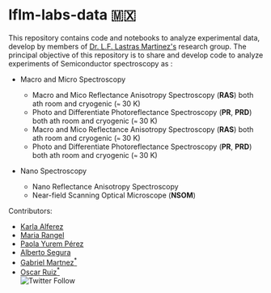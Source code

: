 # lflm-labs-data 🇲🇽

This repository contains code and notebooks to analyze experimental data, develop by members of  [Dr. L.F. Lastras Martinez's](http://www.iico.uaslp.mx/Paginas/Luis-Felipe.aspx) research group.
The principal objective of this repository is to share and develop code to analyze experiments of Semiconductor spectroscopy as : 

+ Macro and Micro Spectroscopy
    * Macro and Mico Reflectance Anisotropy Spectroscopy (**RAS**) both ath room  and cryogenic (`≈` 30 K)
    * Photo and Differentiate Photoreflectance Spectroscopy (**PR**, **PRD**) both ath room  and cryogenic (`≈` 30 K)
    * Macro and Mico Reflectance Anisotropy Spectroscopy (**RAS**) both ath room  and cryogenic (`≈` 30 K)
    * Photo and Differentiate Photoreflectance Spectroscopy (**PR**, **PRD**) both ath room  and cryogenic (`≈` 30 K)
    
+ Nano Spectroscopy

    * Nano Reflectance Anisotropy Spectroscopy 
    * Near-field Scanning Optical Microscope (**NSOM**)

Contributors:
* [Karla Alferez](https://github.com/KarlaAlf)
* [Maria Rangel](https://github.com/Mariarangel6)
* [Paola Yurem Pérez](https://github.com/PaolaYurem)
* [Alberto Segura](https://github.com/AlbertoSegura24)
* [Gabriel Martnez<sup>*</sup>](https://github.com/Gabmtzz)
* [Oscar Ruiz<sup>*</sup>](https://github.com/RUCO13)<br/>
    ![Twitter Follow](https://img.shields.io/twitter/follow/ruco0713?color=blue&logo=twitter&style=for-the-badge)
